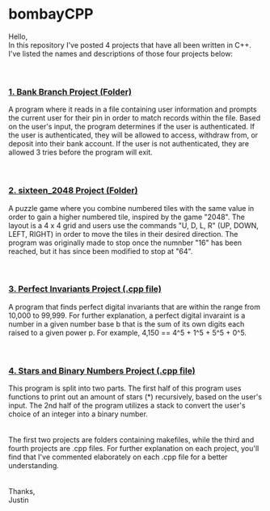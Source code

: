 # bombayCPP
Hello, <br>
In this repository I've posted 4 projects that have all been written in C++. I've listed the names and descriptions of those four projects below:
\
\
<br>
### <ins> 1. Bank Branch Project (Folder) </ins> <br>
 A program where it reads in a file containing user information and prompts the current user for their pin in order to match records within the file. Based on
 the user's input, the program determines if the user is authenticated. If the user is authenticated, they will be allowed to access, withdraw from, or deposit 
 into their bank account. If the user is not authenticated, they are allowed 3 tries before the program will exit. 
 \
 \
 <br>
 ### <ins> 2. sixteen_2048 Project (Folder) </ins> <br>
  A puzzle game where you combine numbered tiles with the same value in order to gain a higher numbered tile, inspired by the game "2048". The layout is a 4 x 4 
  grid and users use the commands "U, D, L, R" (UP, DOWN, LEFT, RIGHT) in order to move the tiles in their desired direction. The program was originally made to
  stop once the numnber "16" has been reached, but it has since been modified to stop at "64". 
 \
 \
<br>
### <ins> 3. Perfect Invariants Project (.cpp file) </ins> <br>
A program that finds perfect digital invariants that are within the range from 10,000 to 99,999. For further explanation, a perfect digital invaraint is a number in a given number base b that is the sum of its own digits each raised to a given power p. For example, 4,150 == 4^5 + 1^5 + 5^5 + 0^5. 
\
\
<br>
### <ins> 4. Stars and Binary Numbers Project (.cpp file) </ins> <br>
 This program is split into two parts. The first half of this program uses functions to print out an amount of stars (*) recursively, based on the user's input. The
 2nd half of the program utilizes a stack to convert the user's choice of an integer into a binary number. 
\
\
\
The first two projects are folders containing makefiles, while the third and fourth projects are .cpp files. For further explanation on each project, you'll 
find that I've commented elaborately on each .cpp file for a better understanding. 
\
\
\
  Thanks, <br>
  Justin 
